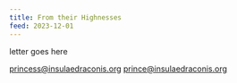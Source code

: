 ```yaml
---
title: From their Highnesses
feed: 2023-12-01
---
```

letter goes here


[princess@insulaedraconis.org](mailto:princess@insulaedraconis.org) [prince@insulaedraconis.org](mailto:prince@insulaedraconis.org)